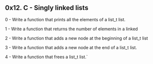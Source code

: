 ## 0x12. C - Singly linked lists
0 - Write a function that prints all the elements of a list_t list.

1 - Write a function that returns the number of elements in a linked

2 - Write a function that adds a new node at the beginning of a list_t list

3 - Write a function that adds a new node at the end of a list_t list.

4 - Write a function that frees a list_t list.`
